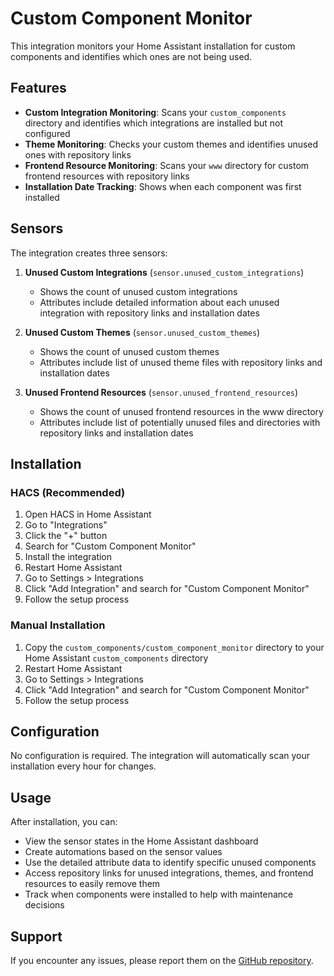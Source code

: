 # Custom Component Monitor

This integration monitors your Home Assistant installation for custom components and identifies which ones are not being used.

## Features

- **Custom Integration Monitoring**: Scans your `custom_components` directory and identifies which integrations are installed but not configured
- **Theme Monitoring**: Checks your custom themes and identifies unused ones with repository links
- **Frontend Resource Monitoring**: Scans your `www` directory for custom frontend resources with repository links
- **Installation Date Tracking**: Shows when each component was first installed

## Sensors

The integration creates three sensors:

1. **Unused Custom Integrations** (`sensor.unused_custom_integrations`)
   - Shows the count of unused custom integrations
   - Attributes include detailed information about each unused integration with repository links and installation dates

2. **Unused Custom Themes** (`sensor.unused_custom_themes`)
   - Shows the count of unused custom themes
   - Attributes include list of unused theme files with repository links and installation dates

3. **Unused Frontend Resources** (`sensor.unused_frontend_resources`)
   - Shows the count of unused frontend resources in the www directory
   - Attributes include list of potentially unused files and directories with repository links and installation dates

## Installation

### HACS (Recommended)

1. Open HACS in Home Assistant
2. Go to "Integrations" 
3. Click the "+" button
4. Search for "Custom Component Monitor"
5. Install the integration
6. Restart Home Assistant
7. Go to Settings > Integrations
8. Click "Add Integration" and search for "Custom Component Monitor"
9. Follow the setup process

### Manual Installation

1. Copy the `custom_components/custom_component_monitor` directory to your Home Assistant `custom_components` directory
2. Restart Home Assistant
3. Go to Settings > Integrations
4. Click "Add Integration" and search for "Custom Component Monitor"
5. Follow the setup process

## Configuration

No configuration is required. The integration will automatically scan your installation every hour for changes.

## Usage

After installation, you can:

- View the sensor states in the Home Assistant dashboard
- Create automations based on the sensor values
- Use the detailed attribute data to identify specific unused components
- Access repository links for unused integrations, themes, and frontend resources to easily remove them
- Track when components were installed to help with maintenance decisions

## Support

If you encounter any issues, please report them on the [GitHub repository](https://github.com/loryanstrant/HA-CustomComponentMonitor/issues).